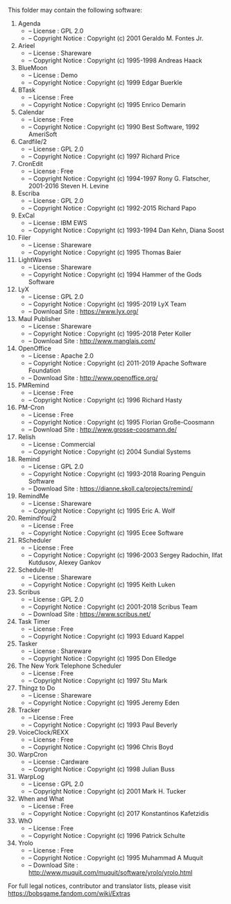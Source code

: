 This folder may contain the following software:

1. Agenda
   - – License : GPL 2.0
   - – Copyright Notice : Copyright (c) 2001 Geraldo M. Fontes Jr.
2. Arieel
   - – License : Shareware
   - – Copyright Notice : Copyright (c) 1995-1998 Andreas Haack
3. BlueMoon
   - – License : Demo
   - – Copyright Notice : Copyright (c) 1999 Edgar Buerkle
4. BTask
   - – License : Free
   - – Copyright Notice : Copyright (c) 1995 Enrico Demarin
5. Calendar
   - – License : Free
   - – Copyright Notice : Copyright (c) 1990 Best Software, 1992 AmeriSoft
6. Cardfile/2
   - – License : GPL 2.0
   - – Copyright Notice : Copyright (c) 1997 Richard Price
7. CronEdit
   - – License : Free
   - – Copyright Notice : Copyright (c) 1994-1997 Rony G. Flatscher, 2001-2016 Steven H. Levine
8. Escriba
   - – License : GPL 2.0
   - – Copyright Notice : Copyright (c) 1992-2015 Richard Papo
9. ExCal
   - – License : IBM EWS
   - – Copyright Notice : Copyright (c) 1993-1994 Dan Kehn, Diana Soost
10. Filer
    - – License : Shareware
    - – Copyright Notice : Copyright (c) 1995 Thomas Baier
11. LightWaves
    - – License : Shareware
    - – Copyright Notice : Copyright (c) 1994 Hammer of the Gods Software
12. LyX
    - – License : GPL 2.0
    - – Copyright Notice : Copyright (c) 1995-2019 LyX Team
    - – Download Site : https://www.lyx.org/
12. Maul Publisher
    - – License : Shareware
    - – Copyright Notice : Copyright (c) 1995-2018 Peter Koller
    - – Download Site : http://www.manglais.com/
13. OpenOffice
    - – License : Apache 2.0
    - – Copyright Notice : Copyright (c) 2011-2019 Apache Software Foundation
    - – Download Site : http://www.openoffice.org/
14. PMRemind
    - – License : Free
    - – Copyright Notice : Copyright (c) 1996 Richard Hasty
15. PM-Cron
    - – License : Free
    - – Copyright Notice : Copyright (c) 1995 Florian Große-Coosmann
    - – Download Site : http://www.grosse-coosmann.de/
16. Relish
    - – License : Commercial
    - – Copyright Notice : Copyright (c) 2004 Sundial Systems
17. Remind
    - – License : GPL 2.0
    - – Copyright Notice : Copyright (c) 1993-2018 Roaring Penguin Software
    - – Download Site : https://dianne.skoll.ca/projects/remind/
18. RemindMe
    - – License : Shareware
    - – Copyright Notice : Copyright (c) 1995 Eric A. Wolf
19. RemindYou/2
    - – License : Free
    - – Copyright Notice : Copyright (c) 1995 Ecee Software
20. RScheduler
    - – License : Free
    - – Copyright Notice : Copyright (c) 1996-2003 Sergey Radochin, Ilfat Kutdusov, Alexey Gankov
21. Schedule-It!
    - – License : Shareware
    - – Copyright Notice : Copyright (c) 1995 Keith Luken
22. Scribus
    - – License : GPL 2.0
    - – Copyright Notice : Copyright (c) 2001-2018 Scribus Team
    - – Download Site : https://www.scribus.net/
23. Task Timer
    - – License : Free
    - – Copyright Notice : Copyright (c) 1993 Eduard Kappel
24. Tasker
    - – License : Shareware
    - – Copyright Notice : Copyright (c) 1995 Don Elledge
25. The New York Telephone Scheduler
    - – License : Free
    - – Copyright Notice : Copyright (c) 1997 Stu Mark
26. Thingz to Do
    - – License : Shareware
    - – Copyright Notice : Copyright (c) 1995 Jeremy Eden
27. Tracker
    - – License : Free
    - – Copyright Notice : Copyright (c) 1993 Paul Beverly
28. VoiceClock/REXX
    - – License : Free
    - – Copyright Notice : Copyright (c) 1996 Chris Boyd
29. WarpCron
    - – License : Cardware
    - – Copyright Notice : Copyright (c) 1998 Julian Buss
30. WarpLog
    - – License : GPL 2.0
    - – Copyright Notice : Copyright (c) 2001 Mark H. Tucker
31. When and What
    - – License : Free
    - – Copyright Notice : Copyright (c) 2017 Konstantinos Kafetzidis
32. WhO
    - – License : Free
    - – Copyright Notice : Copyright (c) 1996 Patrick Schulte
33. Yrolo
    - – License : Free
    - – Copyright Notice : Copyright (c) 1995 Muhammad A Muquit
    - – Download Site : http://www.muquit.com/muquit/software/yrolo/yrolo.html

For full legal notices, contributor and translator lists, please visit https://bobsgame.fandom.com/wiki/Extras
